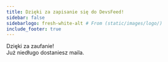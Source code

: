 ```yaml
---
title: Dzięki za zapisanie się do DevsFeed!
sidebar: false
sidebarlogo: fresh-white-alt # From (static/images/logo/)
include_footer: true 
---
```


Dzięki za  zaufanie! <br />
Już niedługo dostaniesz maila.
